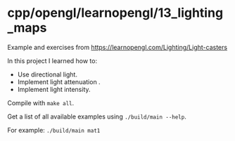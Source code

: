 # cpp/opengl/learnopengl/13_lighting_maps

Example and exercises from https://learnopengl.com/Lighting/Light-casters

In this project I learned how to:
- Use directional light.
- Implement light attenuation .
- Implement light intensity.

Compile with `make all`.

Get a list of all available examples using `./build/main --help`.

For example: `./build/main mat1`
